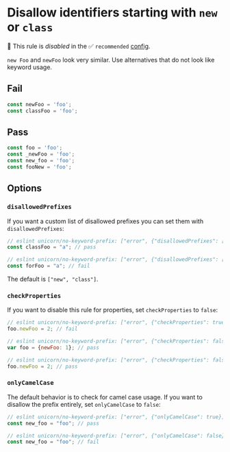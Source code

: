 # Disallow identifiers starting with `new` or `class`

🚫 This rule is _disabled_ in the ✅ `recommended` [config](https://github.com/sindresorhus/eslint-plugin-unicorn#preset-configs-eslintconfigjs).

<!-- end auto-generated rule header -->
<!-- Do not manually modify this header. Run: `npm run fix:eslint-docs` -->

`new Foo` and `newFoo` look very similar. Use alternatives that do not look like keyword usage.

## Fail

```js
const newFoo = 'foo';
const classFoo = 'foo';
```

## Pass

```js
const foo = 'foo';
const _newFoo = 'foo';
const new_foo = 'foo';
const fooNew = 'foo';
```

## Options

### `disallowedPrefixes`

If you want a custom list of disallowed prefixes you can set them with `disallowedPrefixes`:

```js
// eslint unicorn/no-keyword-prefix: ["error", {"disallowedPrefixes": ["new", "for"]}]
const classFoo = "a"; // pass

// eslint unicorn/no-keyword-prefix: ["error", {"disallowedPrefixes": ["new", "for"]}]
const forFoo = "a"; // fail
```

The default is `["new", "class"]`.

### `checkProperties`

If you want to disable this rule for properties, set `checkProperties` to `false`:

```js
// eslint unicorn/no-keyword-prefix: ["error", {"checkProperties": true}]
foo.newFoo = 2; // fail

// eslint unicorn/no-keyword-prefix: ["error", {"checkProperties": false}]
var foo = {newFoo: 1}; // pass

// eslint unicorn/no-keyword-prefix: ["error", {"checkProperties": false}]
foo.newFoo = 2; // pass
```

### `onlyCamelCase`

The default behavior is to check for camel case usage. If you want to disallow the prefix entirely, set `onlyCamelCase` to `false`:

```js
// eslint unicorn/no-keyword-prefix: ["error", {"onlyCamelCase": true}]
const new_foo = "foo"; // pass

// eslint unicorn/no-keyword-prefix: ["error", {"onlyCamelCase": false}]
const new_foo = "foo"; // fail
```
